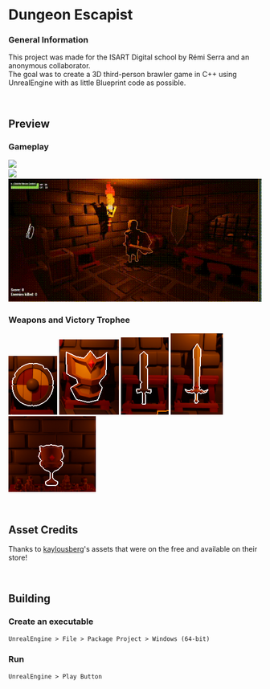 # Dungeon Escapist

### General Information

This project was made for the ISART Digital school by Rémi Serra and an anonymous collaborator. <br>
The goal was to create a 3D third-person brawler game in C++ using UnrealEngine with as little Blueprint code as possible.

<br>

## Preview

### Gameplay

<img src="Screenshots/BlockingAnimation.gif" style="width:600px;"><br>
<img src="Screenshots/RollAnimation.gif" style="width:600px;"><br>
<img src="Screenshots/Animations.gif" style="width:600px;"><br>

### Weapons and Victory Trophee

![PNG](Screenshots/ShieldStool.png)
![PNG](Screenshots/ShieldStoolV2.png)
![PNG](Screenshots/SwordStool.png)
![PNG](Screenshots/SwordStoolV2.png)
![PNG](Screenshots/Trophee.png)

<br>

## Asset Credits

Thanks to [kaylousberg](https://kaylousberg.com)'s assets that were on the free and available on their store!

<br>

## Building
### Create an executable
```
UnrealEngine > File > Package Project > Windows (64-bit)
```
### Run
```
UnrealEngine > Play Button
```